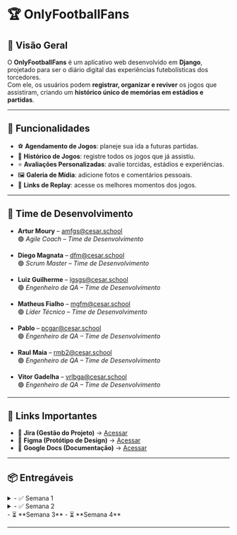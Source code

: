 # 🏆 OnlyFootballFans

## 📌 Visão Geral  
O **OnlyFootballFans** é um aplicativo web desenvolvido em **Django**, projetado para ser o diário digital das experiências futebolísticas dos torcedores.  
Com ele, os usuários podem **registrar, organizar e reviver** os jogos que assistiram, criando um **histórico único de memórias em estádios e partidas**.

---

## 📑 Funcionalidades  
- ⚽ **Agendamento de Jogos**: planeje sua ida a futuras partidas.  
- 📖 **Histórico de Jogos**: registre todos os jogos que já assistiu.  
- ⭐ **Avaliações Personalizadas**: avalie torcidas, estádios e experiências.  
- 🖼️ **Galeria de Mídia**: adicione fotos e comentários pessoais.  
- 🎥 **Links de Replay**: acesse os melhores momentos dos jogos.  

---

## 👥 Time de Desenvolvimento  

- **Artur Moury** – [amfgs@cesar.school](mailto:amfgs@cesar.school)  
  🟢 *Agile Coach – Time de Desenvolvimento*  

- **Diego Magnata** – [dfm@cesar.school](mailto:dfm@cesar.school)  
  🟢 *Scrum Master – Time de Desenvolvimento*  

- **Luiz Guilherme** – [lgsgs@cesar.school](mailto:lgsgs@cesar.school)  
  🟢 *Engenheiro de QA – Time de Desenvolvimento*  

- **Matheus Fialho** – [mgfm@cesar.school](mailto:mgfm@cesar.school)  
  🟢 *Líder Técnico – Time de Desenvolvimento*  

- **Pablo** – [pcgar@cesar.school](mailto:pcgar@cesar.school)  
  🟢 *Engenheiro de QA – Time de Desenvolvimento*  

- **Raul Maia** – [rmb2@cesar.school](mailto:rmb2@cesar.school)  
  🟢 *Engenheiro de QA – Time de Desenvolvimento*  

- **Vitor Gadelha** – [vrlbga@cesar.school](mailto:vrlbga@cesar.school)  
  🟢 *Engenheiro de QA – Time de Desenvolvimento*  

---

## 🔗 Links Importantes  
- 📌 **Jira (Gestão do Projeto)** → [Acessar](https://fds-cesar-school.atlassian.net/jira/software/projects/PGF/boards/1?atlOrigin=eyJpIjoiNWUxNGI5MDY2OGM1NDhiYWJiMjg5ZjliMWU0M2E3ZTMiLCJwIjoiaiJ9)  
- 🎨 **Figma (Protótipo de Design)** → [Acessar](https://www.figma.com/design/CXlarW1bJs3u1XKdIYB1Q0/ProjetoFDS?node-id=0-1&p=f&t=6GuU3fSHRvxqUSVA-0)  
- 📄 **Google Docs (Documentação)** → [Acessar](https://docs.google.com/document/d/1KJ7e-UgdJZPT6Hks4MEKToqq0ciq734pU-kY532tJzU/edit?usp=sharing)  

---

## 📦 Entregáveis  
<details>
  <summary>- ✅ Semana 1 </summary>
  
  [Screencast](https://youtu.be/Fxc6gBIscdQ)
  
  [Histórias](https://docs.google.com/document/d/1KJ7e-UgdJZPT6Hks4MEKToqq0ciq734pU-kY532tJzU/edit?usp=sharing )
  
  BackLog Jira
  [backLog jira](images/backlog1.png)
  
  Quadro Jira
  [quadro jira](images/quadrojira1.png)
</details>

<details>
  <summary>- ✅ Semana 2 </summary>
  
  Link do deploy
  [link deploy]()
  
  Screencast do deploy
  [screencast Do Deploy]()
  
  Issue/Bug Tracker
  [issue/bug tracker]()
  
  Quadro Jira
  [quadro jira](https://photos.fife.usercontent.google.com/pw/AP1GczMizQ4R5SLEJuF_x59DS4xXF5UsUjMXsPgr7kcSDJ3tN9_nxtmZ-9z9=w2496-h1550-s-no-gm?authuser=0)
</details>
- ⏳ **Semana 3**  
- ⏳ **Semana 4**  

---
